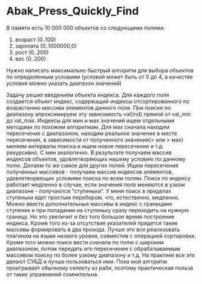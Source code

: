 Abak_Press_Quickly_Find
=======================
В памяти есть 10 000 000 объектов со следующими полями:
 
1) возраст (0..100)
2) зарплата (0..1000000,0)
3) рост (0..200)
4) вес (0..200)
 
Нужно написать максимально быстрый алгоритм для выбора объектов по определённым условиям (условий может быть от 0 до 4, в качестве условия можно указать диапазон значений)

Задачу решил введением объекта индекса. Для каждого поля создается объект индекс, содержащий индексы отсортированного по возрастанию массива элементов данного поля. При поиске по диапазону апроксимируем эту зависимость val(ind) прямой от val_min до val_max. Индексы для мин и мах значений ищем отдельными методами по похожим алгоритмам. Для мах сначала находим пересечение с диапазоном, находим реальное значение в месте пересечения, в зависимости от полученного значения(< или > мах) меняем интервалы поиска и ищем новое пересечение и т.д. рекурсивно. С мин аналогично. В результате получаем массив индексов объектов, удовлетворяющих нашему условию по данному полю. Делаем то же самое для других полей. Ищем пересечения полученных массивов - получаем массив индексов элементов, удовлетворяющих условиям поиска по всем полям. Поиск по индексу работает медленно в случае, если значения поля меняются в узком диапазоне - получаются "ступеньки". У меня поиск в пределах ступеньки идет простым перебором, что, естественно, медленно. Можно ввести дополнительные массивы в индекс с границами ступенек и при попадании на ступеньку сразу переходить на нужную границу. Но это увеличит и без того большое время построения индекса. Кроме того из-за отсутствия указателей придется такие массивы формировать в два прохода. Лучше это все реализовать плагином на языке низкого уровня, совместив с операцией сортировки. Кроме того можно поиск вести сначала по полю с широким диапазоном, потом передать его пересечение с обрабатываемым массивом поиску по более узкому диапазону и т.д. На практике все это делают СУБД и лучше пользоваться ими. Пока мой алгоритм проигрывает обычному селекту из раби, поэтому практическая польза от таких упражнений сомнительна.
